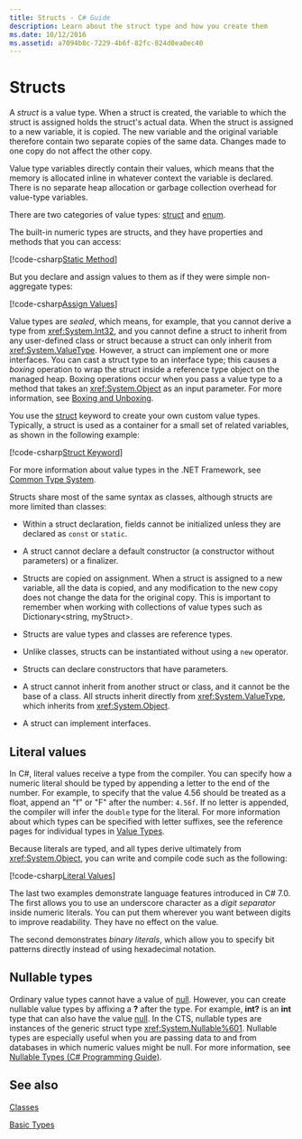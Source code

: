 ```yaml
---
title: Structs - C# Guide
description: Learn about the struct type and how you create them
ms.date: 10/12/2016
ms.assetid: a7094b8c-7229-4b6f-82fc-824d0ea0ec40
---
```

# Structs
A *struct* is a value type. When a struct is created, the variable to which the struct is assigned holds the struct's actual data. When the struct is assigned to a new variable, it is copied. The new variable and the original variable therefore contain two separate copies of the same data. Changes made to one copy do not affect the other copy.

Value type variables directly contain their values, which means that the memory is allocated inline in whatever context the variable is declared. There is no separate heap allocation or garbage collection overhead for value-type variables.  

There are two categories of value types: [struct](./language-reference/keywords/struct.md) and [enum](./language-reference/keywords/enum.md).  

The built-in numeric types are structs, and they have properties and methods that you can access:  

[!code-csharp[Static Method](../../samples/snippets/csharp/concepts/structs/static-method.cs)]

But you declare and assign values to them as if they were simple non-aggregate types:  

[!code-csharp[Assign Values](../../samples/snippets/csharp/concepts/structs/assign-value.cs)] 

Value types are *sealed*, which means, for example, that you cannot derive a type from <xref:System.Int32>, and you cannot define a struct to inherit from any user-defined class or struct because a struct can only inherit from <xref:System.ValueType>. However, a struct can implement one or more interfaces. You can cast a struct type to an interface type; this causes a *boxing* operation to wrap the struct inside a reference type object on the managed heap. Boxing operations occur when you pass a value type to a method that takes an <xref:System.Object> as an input parameter. For more information, see [Boxing and Unboxing](./programming-guide/types/boxing-and-unboxing.md).  

You use the [struct](./language-reference/keywords/struct.md) keyword to create your own custom value types. Typically, a struct is used as a container for a small set of related variables, as shown in the following example:  

[!code-csharp[Struct Keyword](../../samples/snippets/csharp/concepts/structs/struct-keyword.cs)]  

For more information about value types in the .NET Framework, see [Common Type System](../standard/common-type-system.md).  

Structs share most of the same syntax as classes, although structs are more limited than classes:  

- Within a struct declaration, fields cannot be initialized unless they are declared as `const` or `static`.  

- A struct cannot declare a default constructor (a constructor without parameters) or a finalizer.  

- Structs are copied on assignment. When a struct is assigned to a new variable, all the data is copied, and any modification to the new copy does not change the data for the original copy. This is important to remember when working with collections of value types such as Dictionary<string, myStruct>.  

- Structs are value types and classes are reference types.  

- Unlike classes, structs can be instantiated without using a `new` operator.  

- Structs can declare constructors that have parameters.  

- A struct cannot inherit from another struct or class, and it cannot be the base of a class. All structs inherit directly from <xref:System.ValueType>, which inherits from <xref:System.Object>.  

- A struct can implement interfaces.

## Literal values  
In C#, literal values receive a type from the compiler. You can specify how a numeric literal should be typed by appending a letter to the end of the number. For example, to specify that the value 4.56 should be treated as a float, append an "f" or "F" after the number: `4.56f`. If no letter is appended, the compiler will infer the `double` type for the literal. For more information about which types can be specified with letter suffixes, see the reference pages for individual types in [Value Types](./language-reference/keywords/value-types.md).  

Because literals are typed, and all types derive ultimately from <xref:System.Object>, you can write and compile code such as the following:  

[!code-csharp[Literal Values](../../samples/snippets/csharp/concepts/structs/literals.cs)]

The last two examples demonstrate language features introduced in C# 7.0. The first allows you to use an underscore character as a *digit separator* inside numeric literals. You can put them wherever you want between digits to improve readability. They have no effect on the value.

The second demonstrates *binary literals*, which allow you to specify bit patterns directly instead of using hexadecimal notation.

## Nullable types  
Ordinary value types cannot have a value of [null](./language-reference/keywords/null.md). However, you can create nullable value types by affixing a **?** after the type. For example, **int?** is an **int** type that can also have the value [null](./language-reference/keywords/null.md). In the CTS, nullable types are instances of the generic struct type <xref:System.Nullable%601>. Nullable types are especially useful when you are passing data to and from databases in which numeric values might be null. For more information, see [Nullable Types (C# Programming Guide)](./programming-guide/nullable-types/index.md).

## See also
[Classes](classes.md)

[Basic Types](basic-types.md)
